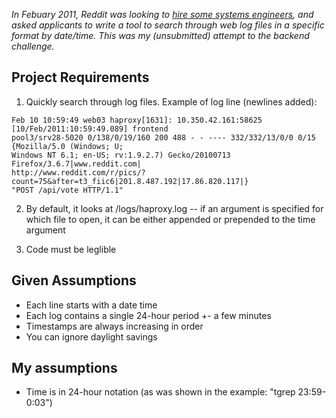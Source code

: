 _In Febuary 2011, Reddit was looking to [hire some systems
engineers](https://www.reddit.com/r/blog/comments/fjgit/reddit_is_doubling_the_size_of_its_programming/),
and asked applicants to write a tool to search through web log files in a
specific format by date/time. This was my (unsubmitted) attempt to the backend
challenge._

## Project Requirements

1. Quickly search through log files.  Example of log line (newlines added):

```
Feb 10 10:59:49 web03 haproxy[1631]: 10.350.42.161:58625 [10/Feb/2011:10:59:49.089] frontend
pool3/srv28-5020 0/138/0/19/160 200 488 - - ---- 332/332/13/0/0 0/15 {Mozilla/5.0 (Windows; U; 
Windows NT 6.1; en-US; rv:1.9.2.7) Gecko/20100713 Firefox/3.6.7|www.reddit.com|
http://www.reddit.com/r/pics/?count=75&after=t3_fiic6|201.8.487.192|17.86.820.117|}
"POST /api/vote HTTP/1.1"
```

2. By default, it looks at /logs/haproxy.log -- if an argument is specified for
  which file to open, it can be either appended or prepended to the time argument

3. Code must be leglible

## Given Assumptions
* Each line starts with a date time
* Each log contains a single 24-hour period +- a few minutes
* Timestamps are always increasing in order
* You can ignore daylight savings

## My assumptions
* Time is in 24-hour notation (as was shown in the example: "tgrep 23:59-0:03")
